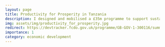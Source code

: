 ```yaml
---
layout: page
title: Productivity for Prosperity in Tanzania
description: I designed and mobilised a £35m programme to support sustainable economic transformation in Tanzania, with a particular focus on carbon markets, investment facilitation and high-value agriculture.
img: assets/img/productivity_for_prosperity.jpg
redirect: https://devtracker.fcdo.gov.uk/programme/GB-GOV-1-300116/summary
importance: 1
category: economic development
---
```

